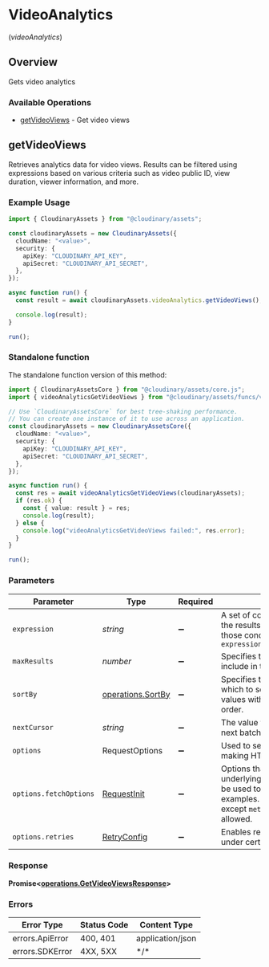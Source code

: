 # VideoAnalytics
(*videoAnalytics*)

## Overview

Gets video analytics

### Available Operations

* [getVideoViews](#getvideoviews) - Get video views

## getVideoViews

Retrieves analytics data for video views. Results can be filtered using expressions based on various criteria
such as video public ID, view duration, viewer information, and more.


### Example Usage

```typescript
import { CloudinaryAssets } from "@cloudinary/assets";

const cloudinaryAssets = new CloudinaryAssets({
  cloudName: "<value>",
  security: {
    apiKey: "CLOUDINARY_API_KEY",
    apiSecret: "CLOUDINARY_API_SECRET",
  },
});

async function run() {
  const result = await cloudinaryAssets.videoAnalytics.getVideoViews();

  console.log(result);
}

run();
```

### Standalone function

The standalone function version of this method:

```typescript
import { CloudinaryAssetsCore } from "@cloudinary/assets/core.js";
import { videoAnalyticsGetVideoViews } from "@cloudinary/assets/funcs/videoAnalyticsGetVideoViews.js";

// Use `CloudinaryAssetsCore` for best tree-shaking performance.
// You can create one instance of it to use across an application.
const cloudinaryAssets = new CloudinaryAssetsCore({
  cloudName: "<value>",
  security: {
    apiKey: "CLOUDINARY_API_KEY",
    apiSecret: "CLOUDINARY_API_SECRET",
  },
});

async function run() {
  const res = await videoAnalyticsGetVideoViews(cloudinaryAssets);
  if (res.ok) {
    const { value: result } = res;
    console.log(result);
  } else {
    console.log("videoAnalyticsGetVideoViews failed:", res.error);
  }
}

run();
```

### Parameters

| Parameter                                                                                                                                                                      | Type                                                                                                                                                                           | Required                                                                                                                                                                       | Description                                                                                                                                                                    |
| ------------------------------------------------------------------------------------------------------------------------------------------------------------------------------ | ------------------------------------------------------------------------------------------------------------------------------------------------------------------------------ | ------------------------------------------------------------------------------------------------------------------------------------------------------------------------------ | ------------------------------------------------------------------------------------------------------------------------------------------------------------------------------ |
| `expression`                                                                                                                                                                   | *string*                                                                                                                                                                       | :heavy_minus_sign:                                                                                                                                                             | A set of conditions used to limit the results to rows that match those conditions. For example: `?expression=video_public_id=skate`                                            |
| `maxResults`                                                                                                                                                                   | *number*                                                                                                                                                                       | :heavy_minus_sign:                                                                                                                                                             | Specifies the number of items to include in the response.                                                                                                                      |
| `sortBy`                                                                                                                                                                       | [operations.SortBy](../../models/operations/sortby.md)                                                                                                                         | :heavy_minus_sign:                                                                                                                                                             | Specifies the expression field by which to sort the results. Prepend values with a '-' to reverse the order.                                                                   |
| `nextCursor`                                                                                                                                                                   | *string*                                                                                                                                                                       | :heavy_minus_sign:                                                                                                                                                             | The value to be used to obtain the next batch of results.                                                                                                                      |
| `options`                                                                                                                                                                      | RequestOptions                                                                                                                                                                 | :heavy_minus_sign:                                                                                                                                                             | Used to set various options for making HTTP requests.                                                                                                                          |
| `options.fetchOptions`                                                                                                                                                         | [RequestInit](https://developer.mozilla.org/en-US/docs/Web/API/Request/Request#options)                                                                                        | :heavy_minus_sign:                                                                                                                                                             | Options that are passed to the underlying HTTP request. This can be used to inject extra headers for examples. All `Request` options, except `method` and `body`, are allowed. |
| `options.retries`                                                                                                                                                              | [RetryConfig](../../lib/utils/retryconfig.md)                                                                                                                                  | :heavy_minus_sign:                                                                                                                                                             | Enables retrying HTTP requests under certain failure conditions.                                                                                                               |

### Response

**Promise\<[operations.GetVideoViewsResponse](../../models/operations/getvideoviewsresponse.md)\>**

### Errors

| Error Type       | Status Code      | Content Type     |
| ---------------- | ---------------- | ---------------- |
| errors.ApiError  | 400, 401         | application/json |
| errors.SDKError  | 4XX, 5XX         | \*/\*            |